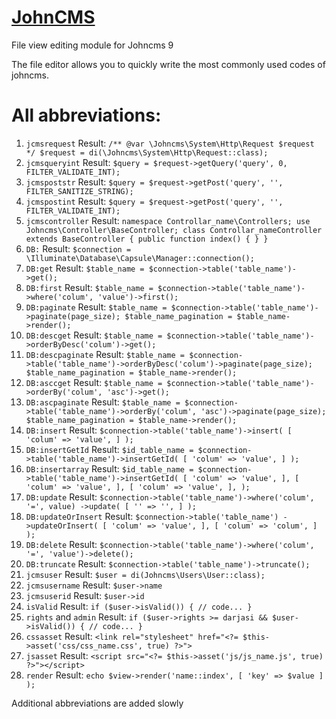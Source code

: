 # [JohnCMS](https://johncms.com)

File view editing module for Johncms 9

The file editor allows you to quickly write the most commonly used codes of johncms.

# All abbreviations:

1. `jcmsrequest`
   Result:
   `/** @var \Johncms\System\Http\Request $request */ $request = di(\Johncms\System\Http\Request::class);`
2. `jcmsqueryint`
   Result: `$query = $request->getQuery('query', 0, FILTER_VALIDATE_INT);`
3. `jcmspoststr`
   Result: `$query = $request->getPost('query', '', FILTER_SANITIZE_STRING);`
4. `jcmspostint`
   Result: `$query = $request->getPost('query', '', FILTER_VALIDATE_INT);`
5. `jcmscontroller`
   Result:
   `namespace Controllar_name\Controllers; use Johncms\Controller\BaseController; class Controllar_nameController extends BaseController { public function index() { } }`
6. `DB:`
   Result: `$connection = \Illuminate\Database\Capsule\Manager::connection();`
7. `DB:get`
   Result: `$table_name = $connection->table('table_name')->get();`
8. `DB:first`
   Result: `$table_name = $connection->table('table_name')->where('colum', 'value')->first();`
9. `DB:paginate`
   Result:
   `$table_name = $connection->table('table_name')->paginate(page_size); $table_name_pagination = $table_name->render();`
10. `DB:descget`
    Result: `$table_name = $connection->table('table_name')->orderByDesc('colum')->get();`
11. `DB:descpaginate`
    Result:
    `$table_name = $connection->table('table_name')->orderByDesc('colum')->paginate(page_size); $table_name_pagination = $table_name->render();`
12. `DB:asccget`
    Result: `$table_name = $connection->table('table_name')->orderBy('colum', 'asc')->get();`
13. `DB:ascpaginate`
    Result:
    `$table_name = $connection->table('table_name')->orderBy('colum', 'asc')->paginate(page_size); $table_name_pagination = $table_name->render();`
14. `DB:insert`
    Result:
    `$connection->table('table_name')->insert( [ 'colum' => 'value', ] );`
15. `DB:insertGetId`
    Result:
    `$id_table_name = $connection->table('table_name')->insertGetId( [ 'colum' => 'value', ] );`
16. `DB:insertarray`
    Result:
    `$id_table_name = $connection->table('table_name')->insertGetId( [ 'colum' => 'value', ], [ 'colum' => 'value', ], [ 'colum' => 'value', ], );`
17. `DB:update`
    Result:
    `$connection->table('table_name')->where('colum', '=', value) ->update( [ '' => '', ] );`
18. `DB:updateOrInsert`
    Result:
    `$connection->table('table_name') ->updateOrInsert( [ 'colum' => 'value', ], [ 'colum' => 'colum', ] );`
19. `DB:delete`
    Result: `$connection->table('table_name')->where('colum', '=', 'value')->delete();`
20. `DB:truncate`
    Result: `$connection->table('table_name')->truncate();`
21. `jcmsuser`
    Result: `$user = di(Johncms\Users\User::class);`
22. `jcmsusername`
    Result: `$user->name`
23. `jcmsuserid`
    Result: `$user->id`
24. `isValid`
    Result:
    `if ($user->isValid()) { // code... }`
25. `rights` and `admin`
    Result:
    `if ($user->rights >= darjasi && $user->isValid()) { // code... }`
26. `cssasset`
    Result: `<link rel="stylesheet" href="<?= $this->asset('css/css_name.css', true) ?>">`
27. `jsasset`
    Result: `<script src="<?= $this->asset('js/js_name.js', true) ?>"></script>`
28. `render`
    Result:
    `echo $view->render('name::index', [ 'key' => $value ] );`

Additional abbreviations are added slowly
